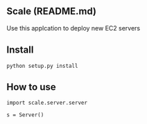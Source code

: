 ## Scale (README.md)
Use this applcation to deploy new EC2 servers

## Install

```
python setup.py install
```

## How to use

```
import scale.server.server

s = Server()

```
